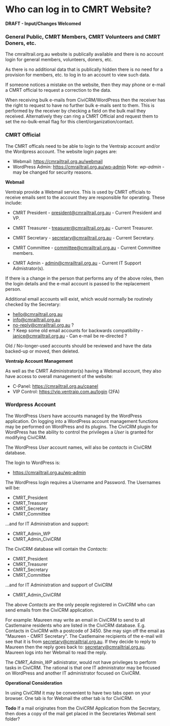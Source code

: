 # Who can log in to CMRT Website?

**DRAFT - Input/Changes Welcomed**

### General Public, CMRT Members, CMRT Volunteers and CMRT Doners, etc.

The cmrailtrail.org.au website is publically available and there is no account login for general members, volunteers, doners, etc. 

As there is no additional data that is publically hidden there is no need for a provision for members, etc. to log in to an account to view such data. 

If someone notices a mistake on the website, then they may phone or e-mail a CMRT official to request a correction to the data.

When receiving bulk e-mails from CiviCRM/WordPress then the receiver has the right to request to have no further bulk e-mails sent to them. This is performed by the receiver by checking a field on the bulk mail they received. Alternatively they can ring a CMRT Official and request them to set the no-bulk-email flag for this client/organization/contact.

### CMRT Official

The CMRT officals need to be able to login to the Ventraip account and/or the Wordpress account. The website login pages are:

* Webmail: https://cmrailtrail.org.au/webmail
* WordPress Admin: https://cmrailtrail.org.au/wp-admin  Note: *wp-admin* - may be changed for security reasons.


**Webmail**

Ventraip provide a Webmail service. This is used by CMRT officials to receive emails sent to the account they are responsible for operating. These include:

* CMRT President - president@cmrailtrail.org.au - Current President and VP.
* CMRT Treasurer - treasurer@cmrailtrail.org.au - Current Treasurer.
* CMRT Secretary - secretary@cmrailtrail.org.au - Current Secretary.
* CMRT Committee - committee@cmrailtrail.org.au - Current Committee members.

* CMRT Admin - admin@cmrailtrail.org.au - Current IT Support Admistrator(s).
  
If there is a change in the person that performs any of the above roles, then the login details and the e-mail account is passed to the replacement person.

Additional email accounts will exist, which would normally be routinely checked by the Secretary:

* hello@cmrailtrail.org.au
* info@cmrailtrail.org.au
* no-reply@cmrailtrail.org.au ?
* ? Keep some old email accounts for backwards compatibility - janice@cmrailtrail.org.au - Can e-mail be re-directed ? 

Old / No-longer-used accounts should be reviewed and have the data backed-up or moved, then deleted.

**Ventraip Account Management**

As well as the CMRT Administrator(s) having a Webmail account, they also have access to overall management of the website:

* C-Panel: https://cmrailtrail.org.au/cpanel
* VIP Control: https://vip.ventraip.com.au/login (2FA)
  
### Wordpress Account

The WordPress *Users* have accounts managed by the WordPress application. On logging into a WordPress account management functions may be performed on WordPress and its plugins. The CiviCRM plugin for WordPress has the ability to control the privileges a *User* is granted for modifying CiviCRM. 

The WordPress *User* account names, will also be *contacts* in CiviCRM database.

The login to WordPress is:

* https://cmrailtrail.org.au/wp-admin

The WordPress login requires a Username and Password. The Usernames will be:

* CMRT_President
* CMRT_Treasurer
* CMRT_Secretary
* CMRT_Committee

...and for IT Administration and support:

* CMRT_Admin_WP
* CMRT_Admin_CiviCRM

The CiviCRM database will contain the *Contacts*:

* CMRT_President
* CMRT_Treasurer
* CMRT_Secretary
* CMRT_Committee

...and for IT Administration and support of CiviCRM

* CMRT_Admin_CiviCRM

The above *Contacts* are the only people registered in CiviCRM who can send emails from the CiviCRM application. 

For example: Maureen may write an email in CiviCRM to send to all Castlemaine residents who are listed in the CiviCRM database. E.g. Contacts in CiviCRM with a postcode of 3450. She may sign off the email as "Maureen - CMRT Secretary".  The Castlemaine recipients of the e-mail will see that it is from secretary@cmrailtrial.org.au. If they decide to reply to Maureen then the reply goes back to: secretary@cmrailtrial.org.au. Maureen logs into her Webmail to read the reply.

The *CMRT_Admin_WP* adinistrator, would not have privileges to perform tasks in CiviCRM. The rational is that one IT administrator may be focused on WordPress and another IT administrator focused on CiviCRM.

**Operational Consideration**

In using CiviCRM it may be convenient to have two tabs open on your browser. One tab is for Webmail the other tab is for CiviCRM. 

**Todo** If a mail originates from the CiviCRM Application from the Secretary, then does a copy of the mail get placed in the Secretaries Webmail sent folder?

